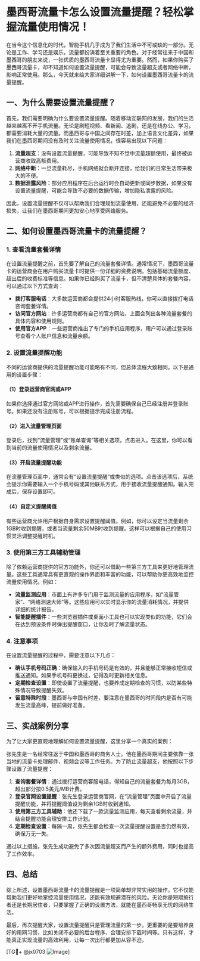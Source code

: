 # 墨西哥流量卡怎么设置流量提醒？轻松掌握流量使用情况！

在当今这个信息化的时代，智能手机几乎成为了我们生活中不可或缺的一部分。无论是工作、学习还是娱乐，流量都扮演着至关重要的角色。对于经常往来于中国和墨西哥的朋友来说，一张优质的墨西哥流量卡显得尤为重要。然而，如果你购买了墨西哥流量卡，却不知道如何设置流量提醒，可能会导致流量超支或者网络中断，影响正常使用。那么，今天就来给大家详细讲解一下，如何设置墨西哥流量卡的流量提醒。

## 一、为什么需要设置流量提醒？

首先，我们需要明确为什么要设置流量提醒。随着移动互联网的发展，我们的生活越来越离不开手机流量。无论是刷短视频、看新闻、追剧，还是在线办公、学习，都需要消耗大量的流量。而墨西哥与中国之间存在时差，加上语言文化差异，如果我们在墨西哥期间没有及时关注流量使用情况，很容易出现以下问题：

1. **流量超支**：没有设置流量提醒，可能导致不知不觉中流量超额使用，最终被运营商收取高额费用。
2. **网络中断**：一旦流量耗尽，手机网络就会断开连接，给我们的日常生活带来极大的不便。
3. **数据泄露风险**：部分应用程序在后台运行时会自动更新或同步数据，如果没有设置流量提醒，可能会导致不必要的数据传输，增加隐私泄露的风险。

因此，设置流量提醒不仅可以帮助我们合理规划流量使用，还能避免不必要的经济损失，让我们在墨西哥期间更加安心地享受网络服务。

## 二、如何设置墨西哥流量卡的流量提醒？

### 1. 查看流量套餐详情

在设置流量提醒之前，首先要了解自己的流量套餐详情。通常情况下，墨西哥流量卡的运营商会在用户购买流量卡时提供一份详细的资费说明，包括基础流量额度、超出后的收费标准等信息。如果你已经购买了流量卡，但不清楚具体的套餐内容，可以通过以下方式查询：

- **拨打客服电话**：大多数运营商都会提供24小时客服热线，你可以直接拨打电话咨询套餐详情。
- **访问官方网站**：许多运营商都有自己的官方网站，上面会列出各种流量套餐的具体内容和使用规则。
- **使用官方APP**：一些运营商推出了专门的手机应用程序，用户可以通过登录账号查看个人账户信息和流量余额。

### 2. 设置流量提醒功能

不同的运营商提供的流量提醒功能可能略有不同，但总体流程大致相同。以下是通用的设置步骤：

#### （1）登录运营商官网或APP

如果你选择通过官方网站或APP进行操作，首先需要确保自己已经注册并登录账号。如果还没有注册账号，可以根据提示完成注册流程。

#### （2）进入流量管理页面

登录后，找到“流量管理”或“账单查询”等相关选项，点击进入。在这里，你可以看到当前的流量使用情况以及剩余流量。

#### （3）开启流量提醒功能

在流量管理页面中，通常会有“设置流量提醒”或类似的选项。点击该选项后，系统会提示你需要输入一个手机号码或其他联系方式，用于接收流量提醒通知。输入完成后，保存设置即可。

#### （4）自定义提醒阈值

有些运营商允许用户根据自身需求设置提醒阈值。例如，你可以设定当流量剩余1GB时收到提醒，或者当流量剩余50MB时收到提醒。这样可以根据自己的使用习惯灵活调整提醒时机。

### 3. 使用第三方工具辅助管理

除了依赖运营商提供的官方功能外，你还可以借助一些第三方工具来更好地管理流量。这些工具通常具有更直观的操作界面和丰富的功能，可以帮助你更高效地监控流量使用情况。例如：

- **流量监测应用**：市面上有许多专门用于监测流量的应用程序，如“流量管家”、“网络测速大师”等。这些应用可以实时显示你的流量消耗情况，并提供详细的统计报告。
- **智能提醒插件**：一些浏览器插件或桌面小工具也可以实现类似的功能，它们会在达到预设条件时弹出提醒窗口，让你及时了解流量状态。

### 4. 注意事项

在设置流量提醒的过程中，需要注意以下几点：

- **确认手机号码正确**：确保输入的手机号码是有效的，并且能够正常接收短信或推送通知。如果手机号码更换过，记得及时更新相关信息。
- **定期检查设置**：即使设置了流量提醒，也要养成定期检查的习惯，以防某些特殊情况导致提醒失效。
- **留意特殊时段**：墨西哥与中国有时差，要注意在墨西哥的时间段内是否有可能发生流量高峰，提前做好准备。

## 三、实战案例分享

为了让大家更直观地理解如何设置流量提醒，这里分享一个真实的案例：

张先生是一名经常往返于中国和墨西哥的商务人士。他在墨西哥期间主要依靠一张当地的流量卡处理邮件、视频会议等工作任务。为了防止流量超支，他按照以下步骤设置了流量提醒：

1. **查询套餐详情**：通过拨打运营商客服电话，得知自己的流量套餐为每月3GB，超出部分按0.5美元/MB计费。
2. **登录官网设置提醒**：张先生登录运营商官网，在“流量管理”页面中开启了流量提醒功能，并将提醒阈值设为剩余1GB时收到通知。
3. **使用第三方工具辅助**：他还下载了一款流量监测应用，每天查看剩余流量，并结合提醒功能合理安排工作计划。
4. **定期检查设置**：每隔一周，张先生都会检查一次流量提醒设置是否仍然有效，确保万无一失。

通过以上措施，张先生成功避免了多次因流量超支而产生的额外费用，同时也提高了工作效率。

## 四、总结

综上所述，设置墨西哥流量卡的流量提醒是一项简单却非常实用的操作。它不仅能帮助我们更好地掌控流量使用情况，还能有效规避潜在的风险。无论你是短期旅行者还是长期居住者，只要掌握了正确的设置方法，就能在墨西哥畅享无忧的网络生活。

最后，再次提醒大家，设置流量提醒只是管理流量的第一步。更重要的是要培养良好的用网习惯，比如关闭不必要的后台程序、合理安排下载时间等。只有这样，才能真正实现流量的高效利用，让每一次出行都更加从容不迫。

[TG💪+ @jx0703 ![Image](https://github.com/user-attachments/assets/dbca1d08-cadb-493c-b0ec-ad6f7a83f270)]